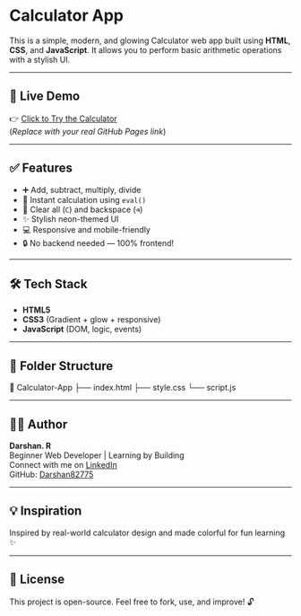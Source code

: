 # Calculator App

This is a simple, modern, and glowing Calculator web app built using **HTML**, **CSS**, and **JavaScript**. It allows you to perform basic arithmetic operations with a stylish UI.

---

## 🚀 Live Demo

👉 [Click to Try the Calculator](https://yourusername.github.io/Calculator-App)  
(*Replace with your real GitHub Pages link*)

---

## ✅ Features

- ➕ Add, subtract, multiply, divide
- 🧠 Instant calculation using `eval()`
- 🧽 Clear all (`C`) and backspace (`⌫`)
- ✨ Stylish neon-themed UI
- 💻 Responsive and mobile-friendly
- 🔒 No backend needed — 100% frontend!

---

## 🛠️ Tech Stack

- **HTML5**
- **CSS3** (Gradient + glow + responsive)
- **JavaScript** (DOM, logic, events)

---

## 📁 Folder Structure
📁 Calculator-App
├── index.html
├── style.css
└── script.js

---

## 🙋‍♂️ Author

**Darshan. R**  
Beginner Web Developer | Learning by Building  
Connect with me on [LinkedIn](www.linkedin.com/in/darshan-r-83bb83287)  
GitHub: [Darshan82775](https://github.com/Darshan82775)

---

## 💡 Inspiration

Inspired by real-world calculator design and made colorful for fun learning ✨

---

## 📜 License

This project is open-source. Feel free to fork, use, and improve! 🔓



